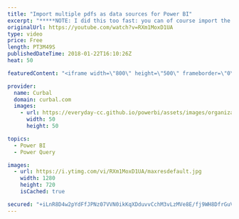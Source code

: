 ```yaml
---
title: "Import multiple pdfs as data sources for Power BI"
excerpt: "*****NOTE: I did this too fast: you can of course import the names and path of the pdf files using Get Data- From Folder******  This video is a continuance of the video published previously: How to import pdf into power bi. https://www.youtube.com/watch?v=z15dF-jDXIo  In this video you will learn how"
originalUrl: https://youtube.com/watch?v=RXm1MoxD1UA
type: video
price: Free
length: PT3M49S
publishedDateTime: 2018-01-22T16:10:26Z
heat: 50

featuredContent: "<iframe width=\"800\" height=\"500\" frameborder=\"0\" src=\"https://www.youtube.com/embed/RXm1MoxD1UA\" allow=\"accelerometer; autoplay; encrypted-media; gyroscope; picture-in-picture\" allowfullscreen></iframe>"

provider:
  name: Curbal
  domain: curbal.com
  images:
    - url: https://everyday-cc.github.io/powerbi/assets/images/organizations/curbal.com-50x50.jpg
      width: 50
      height: 50

topics:
  - Power BI
  - Power Query

images:
  - url: https://i.ytimg.com/vi/RXm1MoxD1UA/maxresdefault.jpg
    width: 1280
    height: 720
    isCached: true

secured: "+iLnR8D4w2pYdFfJPNz07VVN0ikKqXDduvvCchM3vLzMVe8E/fj9WH8DfrGuV5yvtzhapZ498I81lWGuLhBGSffFaH7AhkZhmcgTt6vt3QOoOfvg2BkMabooolKHfv8SBl2z8WOsL9RNFbfuRb/DIXU+ngMSUa7WiOtcp45tXhMeaHWtHt16DdNSE3cwcC3U0sbrjYU7OwKn1+/eIwOB7z9bHiknUly+QiI9MARZQbcpyiUCHKzENaIAvd7RyjaBku5ZJvSSGEhVhG3aoK9eQb4fbWP8QHGWl0WNtyljwNZUbEeNXNurB3tuyU/aLImQMTe8YkEmBNleWwTPznvDF/h2YywgUpX/e/iqEZjQubf4BIohozZw/nDqXqWksin/FiUwrWnCZunESlL7XQfg+pq0rMDnPvmPt45ecs+2kmY=;lqT+gTFNG//62aoIMYwUhw=="
---
```


